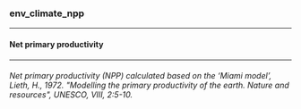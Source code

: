 ### env_climate_npp



------
#### Net primary productivity



------
###### Net primary productivity (NPP) calculated based on the ‘Miami model’, Lieth, H., 1972. "Modelling the primary productivity of the earth. Nature and resources", UNESCO, VIII, 2:5-10.